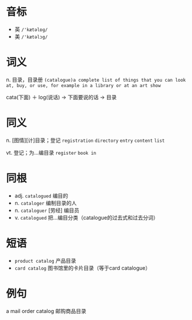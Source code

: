 # 音标

- 英 `/'kætəlɒɡ/`
- 美 `/'kætəlɔg/`

# 词义

n. 目录，目录册
`(catalogue)a complete list of things that you can look at, buy, or use, for example in a library or at an art show`



cata(下面) ＋ log(说话) → 下面要说的话 → 目录

# 同义

n. [图情][计]目录；登记
`registration` `directory` `entry` `content` `list`

vt. 登记；为…编目录
`register` `book in`

# 同根

- adj. `catalogued` 编目的
- n. `cataloger` 编制目录的人
- n. `cataloguer` [劳经] 编目员
- v. `catalogued` 把…编目分类（catalogue的过去式和过去分词）

# 短语

- `product catalog` 产品目录
- `card catalog` 图书馆里的卡片目录（等于card catalogue）

# 例句

a mail order catalog
邮购商品目录


